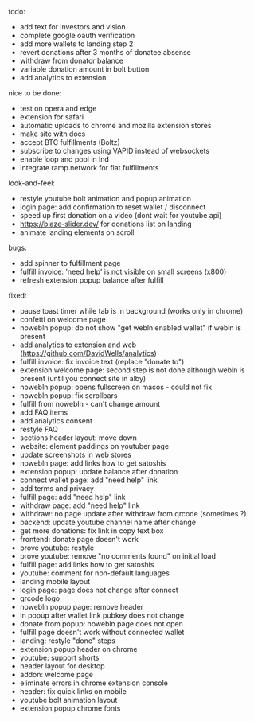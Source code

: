 todo:
- add text for investors and vision
- complete google oauth verification
- add more wallets to landing step 2
- revert donations after 3 months of donatee absense
- withdraw from donator balance
- variable donation amount in bolt button
- add analytics to extension

nice to be done:
- test on opera and edge
- extension for safari
- automatic uploads to chrome and mozilla extension stores
- make site with docs
- accept BTC fulfillments (Boltz)
- subscribe to changes using VAPID instead of websockets
- enable loop and pool in lnd
- integrate ramp.network for fiat fulfillments

look-and-feel:
- restyle youtube bolt animation and popup animation
- login page: add confirmation to reset wallet / disconnect
- speed up first donation on a video (dont wait for youtube api)
- https://blaze-slider.dev/ for donations list on landing
- animate landing elements on scroll

bugs:
- add spinner to fulfillment page
- fulfill invoice: 'need help' is not visible on small screens (x800)
- refresh extension popup balance after fulfill

fixed:
- pause toast timer while tab is in background (works only in chrome)
- confetti on welcome page
- nowebln popup: do not show "get webln enabled wallet" if webln is present
- add analytics to extension and web (https://github.com/DavidWells/analytics)
- fulfill invoice: fix invoice text (replace "donate to")
- extension welcome page: second step is not done although webln is present (until you connect site in alby)
- nowebln popup: opens fullscreen on macos - could not fix
- nowebln popup: fix scrollbars
- fulfill from nowebln - can't change amount
- add FAQ items
- add analytics consent
- restyle FAQ
- sections header layout: move down
- website: element paddings on youtuber page
- update screenshots in web stores
- nowebln page: add links how to get satoshis
- extension popup: update balance after donation
- connect wallet page: add "need help" link
- add terms and privacy
- fulfill page: add "need help" link
- withdraw page: add "need help" link
- withdraw: no page update after withdraw from qrcode (sometimes ?)
- backend: update youtube channel name after change
- get more donations: fix link in copy text box
- frontend: donate page doesn't work
- prove youtube: restyle
- prove youtube: remove "no comments found" on initial load
- fulfill page: add links how to get satoshis
- youtube: comment for non-default languages
- landing mobile layout
- login page: page does not change after connect
- qrcode logo
- nowebln popup page: remove header
- in popup after wallet link pubkey does not change
- donate from popup: nowebln page does not open
- fulfill page doesn't work without connected wallet
- landing: restyle "done" steps
- extension popup header on chrome
- youtube: support shorts
- header layout for desktop
- addon: welcome page
- eliminate errors in chrome extension console
- header: fix quick links on mobile
- youtube bolt animation layout
- extension popup chrome fonts
